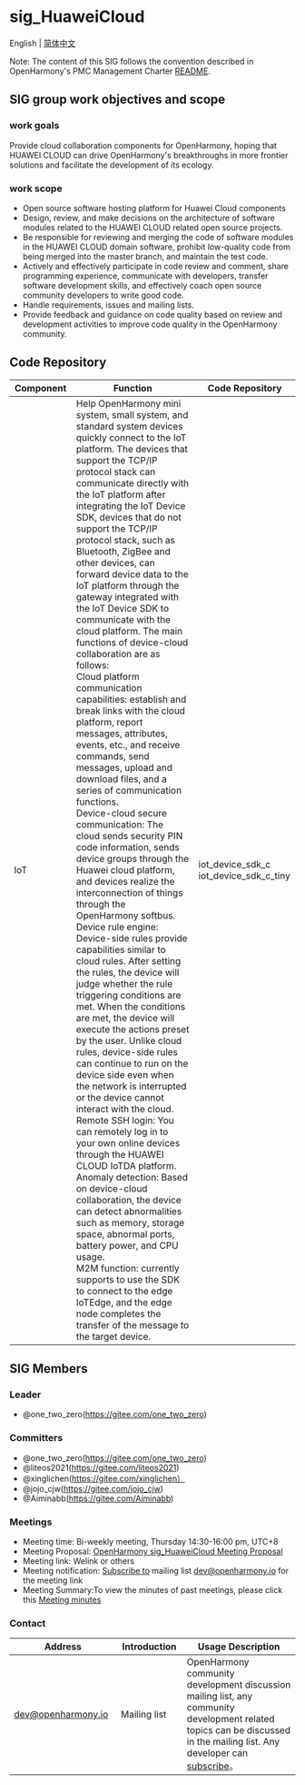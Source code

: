 # sig_HuaweiCloud
English | [简体中文](./sig_huaweicloud_cn.md)

Note: The content of this SIG follows the convention described in OpenHarmony's PMC Management Charter [README](../../zh/pmc.md).

## SIG group work objectives and scope

### work goals

Provide cloud collaboration components for OpenHarmony, hoping that HUAWEI CLOUD can drive OpenHarmony's breakthroughs in more frontier solutions and facilitate the development of its ecology.

### work scope
- Open source software hosting platform for Huawei Cloud components
-  Design, review, and make decisions on the architecture of software modules related to the HUAWEI CLOUD related open source projects. 
- Be responsible for reviewing and merging the code of software modules in the HUAWEI CLOUD domain software, prohibit low-quality code from being merged into the master branch, and maintain the test code. 
- Actively and effectively participate in code review and comment, share programming experience, communicate with developers, transfer software development skills, and effectively coach open source community developers to write good code. 
- Handle requirements, issues and mailing lists.
- Provide feedback and guidance on code quality based on review and development activities to improve code quality in the OpenHarmony community. 

##  Code Repository

| Component<img width=100/> | Function<img width=200/>                                     | Code Repository<img width=100/>           |
| ------------------------- | ------------------------------------------------------------ | ----------------------------------------- |
| IoT                       | Help OpenHarmony mini system, small system, and standard system devices quickly connect to the IoT platform. The devices that support the TCP/IP protocol stack can communicate directly with the IoT platform after integrating the IoT Device SDK, devices that do not support the TCP/IP protocol stack, such as Bluetooth, ZigBee and other devices, can forward device data to the IoT platform through the gateway integrated with the IoT Device SDK to communicate with the cloud platform. The main functions of device-cloud collaboration are as follows:<br>Cloud platform communication capabilities: establish and break links with the cloud platform, report messages, attributes, events, etc., and receive commands, send messages, upload and download files, and a series of communication functions.<br>Device-cloud secure communication: The cloud sends security PIN code information, sends device groups through the Huawei cloud platform, and devices realize the interconnection of things through the OpenHarmony softbus.<br>Device rule engine: Device-side rules provide capabilities similar to cloud rules. After setting the rules, the device will judge whether the rule triggering conditions are met. When the conditions are met, the device will execute the actions preset by the user. Unlike cloud rules, device-side rules can continue to run on the device side even when the network is interrupted or the device cannot interact with the cloud.<br/>Remote SSH login: You can remotely log in to your own online devices through the HUAWEI CLOUD IoTDA platform.<br/>Anomaly detection: Based on device-cloud collaboration, the device can detect abnormalities such as memory, storage space, abnormal ports, battery power, and CPU usage.<br>M2M function: currently supports to use the SDK to connect to the edge IoTEdge, and the edge node completes the transfer of the message to the target device. | iot_device_sdk_c<br>iot_device_sdk_c_tiny |

## SIG Members

### Leader
- @one_two_zero(https://gitee.com/one_two_zero)

### Committers
- @one_two_zero(https://gitee.com/one_two_zero)
- @liteos2021(https://gitee.com/liteos2021)
- @xinglichen(https://gitee.com/xinglichen）
- @jojo_cjw(https://gitee.com/jojo_cjw)
- @Aiminabb(https://gitee.com/Aiminabb)

### Meetings
 - Meeting time: Bi-weekly meeting, Thursday 14:30-16:00 pm, UTC+8 
 - Meeting Proposal: [OpenHarmony sig_HuaweiCloud Meeting Proposal](https://shimo.im/sheets/zdkyBwNxgzCP8nA6/MODOC)
 - Meeting link: Welink or others
 - Meeting notification: [Subscribe to](https://lists.openatom.io/postorius/lists/dev.openharmony.io) mailing list dev@openharmony.io for the meeting link
 - Meeting Summary:To view the minutes of past meetings, please click this [Meeting minutes](https://gitee.com/openharmony-sig/sig-content/tree/master/huaweicloud/meetings)

### Contact
| Address                                 | Introduction | Usage Description                                                  |
| ---------------------------------------|---------- | ------------------------------------------------------------ |
| dev@openharmony.io  <img width=120/>| Mailing list <img width=100/> | OpenHarmony community development discussion mailing list, any community development related topics can be discussed in the mailing list. Any developer can [subscribe](https://lists.openatom.io/postorius/lists/dev.openharmony.io)。<img width=200/>|
